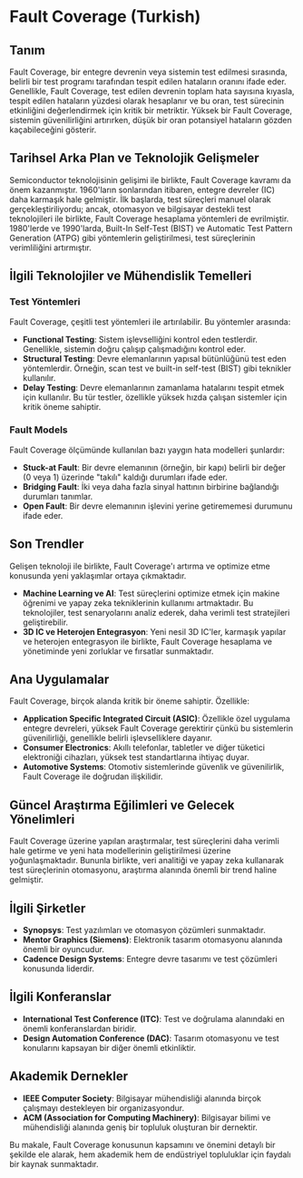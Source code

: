 # Fault Coverage (Turkish)

## Tanım
Fault Coverage, bir entegre devrenin veya sistemin test edilmesi sırasında, belirli bir test programı tarafından tespit edilen hataların oranını ifade eder. Genellikle, Fault Coverage, test edilen devrenin toplam hata sayısına kıyasla, tespit edilen hataların yüzdesi olarak hesaplanır ve bu oran, test sürecinin etkinliğini değerlendirmek için kritik bir metriktir. Yüksek bir Fault Coverage, sistemin güvenilirliğini artırırken, düşük bir oran potansiyel hataların gözden kaçabileceğini gösterir.

## Tarihsel Arka Plan ve Teknolojik Gelişmeler
Semiconductor teknolojisinin gelişimi ile birlikte, Fault Coverage kavramı da önem kazanmıştır. 1960'ların sonlarından itibaren, entegre devreler (IC) daha karmaşık hale gelmiştir. İlk başlarda, test süreçleri manuel olarak gerçekleştiriliyordu; ancak, otomasyon ve bilgisayar destekli test teknolojileri ile birlikte, Fault Coverage hesaplama yöntemleri de evrilmiştir. 1980'lerde ve 1990'larda, Built-In Self-Test (BIST) ve Automatic Test Pattern Generation (ATPG) gibi yöntemlerin geliştirilmesi, test süreçlerinin verimliliğini artırmıştır.

## İlgili Teknolojiler ve Mühendislik Temelleri

### Test Yöntemleri
Fault Coverage, çeşitli test yöntemleri ile artırılabilir. Bu yöntemler arasında:

- **Functional Testing**: Sistem işlevselliğini kontrol eden testlerdir. Genellikle, sistemin doğru çalışıp çalışmadığını kontrol eder.
- **Structural Testing**: Devre elemanlarının yapısal bütünlüğünü test eden yöntemlerdir. Örneğin, scan test ve built-in self-test (BIST) gibi teknikler kullanılır.
- **Delay Testing**: Devre elemanlarının zamanlama hatalarını tespit etmek için kullanılır. Bu tür testler, özellikle yüksek hızda çalışan sistemler için kritik öneme sahiptir.

### Fault Models
Fault Coverage ölçümünde kullanılan bazı yaygın hata modelleri şunlardır:

- **Stuck-at Fault**: Bir devre elemanının (örneğin, bir kapı) belirli bir değer (0 veya 1) üzerinde "takılı" kaldığı durumları ifade eder.
- **Bridging Fault**: İki veya daha fazla sinyal hattının birbirine bağlandığı durumları tanımlar.
- **Open Fault**: Bir devre elemanının işlevini yerine getirememesi durumunu ifade eder.

## Son Trendler
Gelişen teknoloji ile birlikte, Fault Coverage'ı artırma ve optimize etme konusunda yeni yaklaşımlar ortaya çıkmaktadır. 

- **Machine Learning ve AI**: Test süreçlerini optimize etmek için makine öğrenimi ve yapay zeka tekniklerinin kullanımı artmaktadır. Bu teknolojiler, test senaryolarını analiz ederek, daha verimli test stratejileri geliştirebilir.
- **3D IC ve Heterojen Entegrasyon**: Yeni nesil 3D IC'ler, karmaşık yapılar ve heterojen entegrasyon ile birlikte, Fault Coverage hesaplama ve yönetiminde yeni zorluklar ve fırsatlar sunmaktadır.

## Ana Uygulamalar
Fault Coverage, birçok alanda kritik bir öneme sahiptir. Özellikle:

- **Application Specific Integrated Circuit (ASIC)**: Özellikle özel uygulama entegre devreleri, yüksek Fault Coverage gerektirir çünkü bu sistemlerin güvenilirliği, genellikle belirli işlevselliklere dayanır.
- **Consumer Electronics**: Akıllı telefonlar, tabletler ve diğer tüketici elektroniği cihazları, yüksek test standartlarına ihtiyaç duyar.
- **Automotive Systems**: Otomotiv sistemlerinde güvenlik ve güvenilirlik, Fault Coverage ile doğrudan ilişkilidir.

## Güncel Araştırma Eğilimleri ve Gelecek Yönelimleri
Fault Coverage üzerine yapılan araştırmalar, test süreçlerini daha verimli hale getirme ve yeni hata modellerinin geliştirilmesi üzerine yoğunlaşmaktadır. Bununla birlikte, veri analitiği ve yapay zeka kullanarak test süreçlerinin otomasyonu, araştırma alanında önemli bir trend haline gelmiştir.

## İlgili Şirketler
- **Synopsys**: Test yazılımları ve otomasyon çözümleri sunmaktadır.
- **Mentor Graphics (Siemens)**: Elektronik tasarım otomasyonu alanında önemli bir oyuncudur.
- **Cadence Design Systems**: Entegre devre tasarımı ve test çözümleri konusunda liderdir.

## İlgili Konferanslar
- **International Test Conference (ITC)**: Test ve doğrulama alanındaki en önemli konferanslardan biridir.
- **Design Automation Conference (DAC)**: Tasarım otomasyonu ve test konularını kapsayan bir diğer önemli etkinliktir.

## Akademik Dernekler
- **IEEE Computer Society**: Bilgisayar mühendisliği alanında birçok çalışmayı destekleyen bir organizasyondur.
- **ACM (Association for Computing Machinery)**: Bilgisayar bilimi ve mühendisliği alanında geniş bir topluluk oluşturan bir dernektir.

Bu makale, Fault Coverage konusunun kapsamını ve önemini detaylı bir şekilde ele alarak, hem akademik hem de endüstriyel topluluklar için faydalı bir kaynak sunmaktadır.